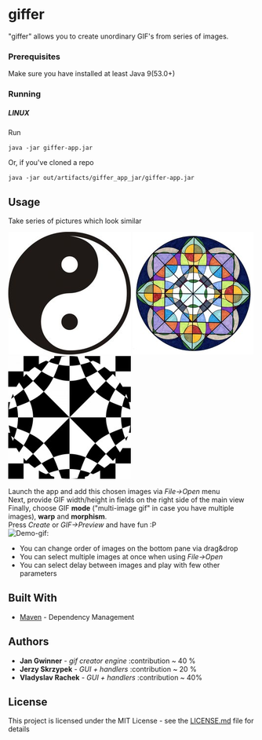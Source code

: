 # giffer

"giffer" allows you to create unordinary GIF's from series of images.


### Prerequisites

Make sure you have installed at least Java 9(53.0+)

### Running

##### LINUX
Run
```
java -jar giffer-app.jar
```
Or, if you've cloned a repo
```
java -jar out/artifacts/giffer_app_jar/giffer-app.jar
```
## Usage

Take series of pictures which look similar

![Image 3:](src/main/resources/readme-img/symmetric5-1.jpg)
![Image 2:](src/main/resources/readme-img/symmetric4-1.jpg)
![Image 1:](src/main/resources/readme-img/symmetric1-1.jpg)

Launch the app and add this chosen images via *File->Open* menu  
Next, provide GIF width/height in fields on the right side of the main view  
Finally, choose GIF **mode** ("multi-image gif" in case you have multiple images), **warp** and **morphism**.  
Press *Create* or *GIF->Preview* and have fun :P  
![Demo-gif:](demo.gif)


- You can change order of images on the bottom pane via drag&drop
- You can select multiple images at once when using *File->Open*
- You can select delay between images and play with few other parameters

## Built With

* [Maven](https://maven.apache.org/) - Dependency Management

## Authors

* **Jan Gwinner** - *gif creator engine* :contribution ~ 40 %
* **Jerzy Skrzypek** - *GUI + handlers* :contribution ~ 20 %
* **Vladyslav Rachek** - *GUI + handlers* :contribution ~ 40%


## License
This project is licensed under the MIT License - see the [LICENSE.md](LICENSE.md) file for details

